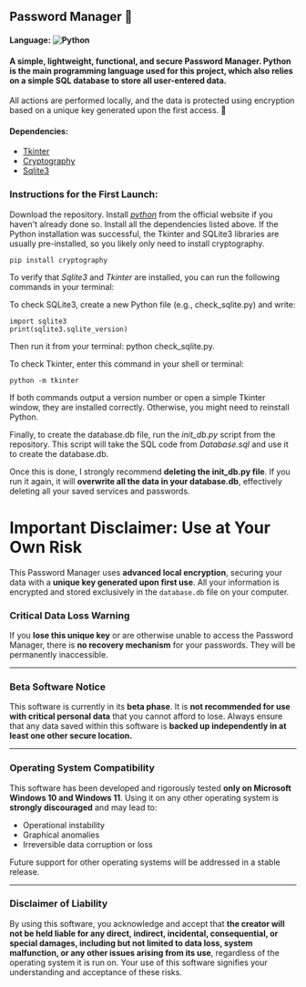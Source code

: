 ## Password Manager 🔐
#### Language: ![Python](https://img.shields.io/badge/-Python-black?style=flat-square&logo=Python)
#### A simple, lightweight, functional, and secure Password Manager. Python is the main programming language used for this project, which also relies on a simple SQL database to store all user-entered data.
All actions are performed locally, and the data is protected using encryption based on a unique key generated upon the first access. 🔑

#### Dependencies:

 - [Tkinter](https://docs.python.org/3/library/tkinter.html)
 - [Cryptography](https://cryptography.io/en/latest/)
 - [Sqlite3](https://docs.python.org/3/library/sqlite3.html)

### Instructions for the First Launch:
Download the repository. Install [*python*](https://www.python.org/) from the official website if you haven't already done so. 
Install all the dependencies listed above. If the Python installation was successful, the Tkinter and SQLite3 libraries are usually pre-installed, so you likely only need to install cryptography.

    pip install cryptography

To verify that *Sqlite3* and *Tkinter* are installed, you can run the following commands in your terminal:

To check SQLite3, create a new Python file (e.g., check_sqlite.py) and write:

    import sqlite3
    print(sqlite3.sqlite_version)

Then run it from your terminal: python check_sqlite.py.

To check Tkinter, enter this command in your shell or terminal:

    python -m tkinter

If both commands output a version number or open a simple Tkinter window, they are installed correctly. Otherwise, you might need to reinstall Python.

Finally, to create the database.db file, run the *init_db.py* script from the repository. This script will take the SQL code from *Database.sql* and use it to create the database.db.

Once this is done, I strongly recommend **deleting the init_db.py file**. If you run it again, it will **overwrite all the data in your database.db**, effectively deleting all your saved services and passwords.

# Important Disclaimer: Use at Your Own Risk

This Password Manager uses **advanced local encryption**, securing your data with a **unique key generated upon first use**. All your information is encrypted and stored exclusively in the `database.db` file on your computer.

### Critical Data Loss Warning

If you **lose this unique key** or are otherwise unable to access the Password Manager, there is **no recovery mechanism** for your passwords. They will be permanently inaccessible.

----------

### Beta Software Notice

This software is currently in its **beta phase**. It is **not recommended for use with critical personal data** that you cannot afford to lose. Always ensure that any data saved within this software is **backed up independently in at least one other secure location.**

----------

### Operating System Compatibility

This software has been developed and rigorously tested **only on Microsoft Windows 10 and Windows 11**. Using it on any other operating system is **strongly discouraged** and may lead to:

-   Operational instability
-   Graphical anomalies
-   Irreversible data corruption or loss

Future support for other operating systems will be addressed in a stable release.

----------

### Disclaimer of Liability

By using this software, you acknowledge and accept that **the creator will not be held liable for any direct, indirect, incidental, consequential, or special damages, including but not limited to data loss, system malfunction, or any other issues arising from its use**, regardless of the operating system it is run on. Your use of this software signifies your understanding and acceptance of these risks.
